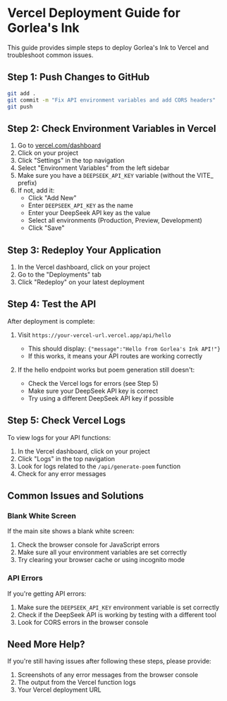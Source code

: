 # Vercel Deployment Guide for Gorlea's Ink

This guide provides simple steps to deploy Gorlea's Ink to Vercel and troubleshoot common issues.

## Step 1: Push Changes to GitHub

```bash
git add .
git commit -m "Fix API environment variables and add CORS headers"
git push
```

## Step 2: Check Environment Variables in Vercel

1. Go to [vercel.com/dashboard](https://vercel.com/dashboard)
2. Click on your project
3. Click "Settings" in the top navigation
4. Select "Environment Variables" from the left sidebar
5. Make sure you have a `DEEPSEEK_API_KEY` variable (without the VITE_ prefix)
6. If not, add it:
   - Click "Add New"
   - Enter `DEEPSEEK_API_KEY` as the name
   - Enter your DeepSeek API key as the value
   - Select all environments (Production, Preview, Development)
   - Click "Save"

## Step 3: Redeploy Your Application

1. In the Vercel dashboard, click on your project
2. Go to the "Deployments" tab
3. Click "Redeploy" on your latest deployment

## Step 4: Test the API

After deployment is complete:

1. Visit `https://your-vercel-url.vercel.app/api/hello`
   - This should display: `{"message":"Hello from Gorlea's Ink API!"}`
   - If this works, it means your API routes are working correctly

2. If the hello endpoint works but poem generation still doesn't:
   - Check the Vercel logs for errors (see Step 5)
   - Make sure your DeepSeek API key is correct
   - Try using a different DeepSeek API key if possible

## Step 5: Check Vercel Logs

To view logs for your API functions:

1. In the Vercel dashboard, click on your project
2. Click "Logs" in the top navigation
3. Look for logs related to the `/api/generate-poem` function
4. Check for any error messages

## Common Issues and Solutions

### Blank White Screen

If the main site shows a blank white screen:

1. Check the browser console for JavaScript errors
2. Make sure all your environment variables are set correctly
3. Try clearing your browser cache or using incognito mode

### API Errors

If you're getting API errors:

1. Make sure the `DEEPSEEK_API_KEY` environment variable is set correctly
2. Check if the DeepSeek API is working by testing with a different tool
3. Look for CORS errors in the browser console

## Need More Help?

If you're still having issues after following these steps, please provide:

1. Screenshots of any error messages from the browser console
2. The output from the Vercel function logs
3. Your Vercel deployment URL
